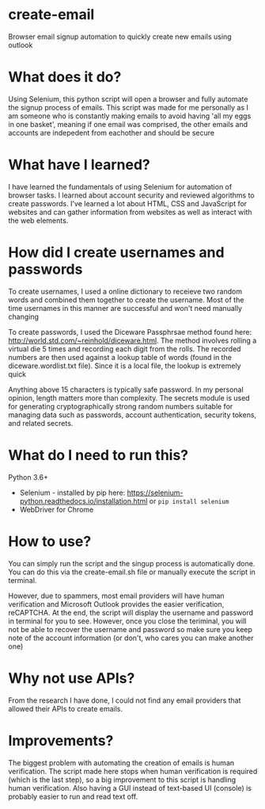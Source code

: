 # create-email
Browser email signup automation to quickly create new emails using outlook

# What does it do?
Using Selenium, this python script will open a browser and fully automate the signup process of emails. This script was made for me personally as I am someone who is constantly making emails to avoid having 'all my eggs in one basket', meaning if one email was comprised, the other emails and accounts are indepedent from eachother and should be secure

# What have I learned?
I have learned the fundamentals of using Selenium for automation of browser tasks. I learned about account security and reviewed algorithms to create passwords. I've learned a lot about HTML, CSS and JavaScript for websites and can gather information from websites as well as interact with the web elements.

# How did I create usernames and passwords
To create usernames, I used a online dictionary to receieve two random words and combined them together to create the username. Most of the time usernames in this manner are successful and won't need manually changing

To create passwords, I used the Diceware Passphrsae method found here: http://world.std.com/~reinhold/diceware.html. The method involves rolling a virtual die 5 times and recording each digit from the rolls. The recorded numbers are then used against a lookup table of words (found in the diceware.wordlist.txt file). Since it is a local file, the lookup is extremely quick

Anything above 15 characters is typically safe password. In my personal opinion, length matters more than complexity. The secrets module is used for generating cryptographically strong random numbers suitable for managing data such as passwords, account authentication, security tokens, and related secrets.

# What do I need to run this?
Python 3.6+
* Selenium - installed by pip here: https://selenium-python.readthedocs.io/installation.html or ``` pip install selenium ```
* WebDriver for Chrome

# How to use?
You can simply run the script and the singup process is automatically done. You can do this via the create-email.sh file or manually execute the script in terminal.

However, due to spammers, most email providers will have human verification and Microsoft Outlook provides the easier verification, reCAPTCHA. At the end, the script will display the username and password in terminal for you to see. However, once you close the teriminal, you will not be able to recover the username and password so make sure you keep note of the account information (or don't, who cares you can make another one)

# Why not use APIs?
From the research I have done, I could not find any email providers that allowed their APIs to create emails. 

# Improvements?
The biggest problem with automating the creation of emails is human verification. The script made here stops when human verification is required (which is the last step), so a big improvement to this script is handling human verification. Also having a GUI instead of text-based UI (console) is probably easier to run and read text off.

